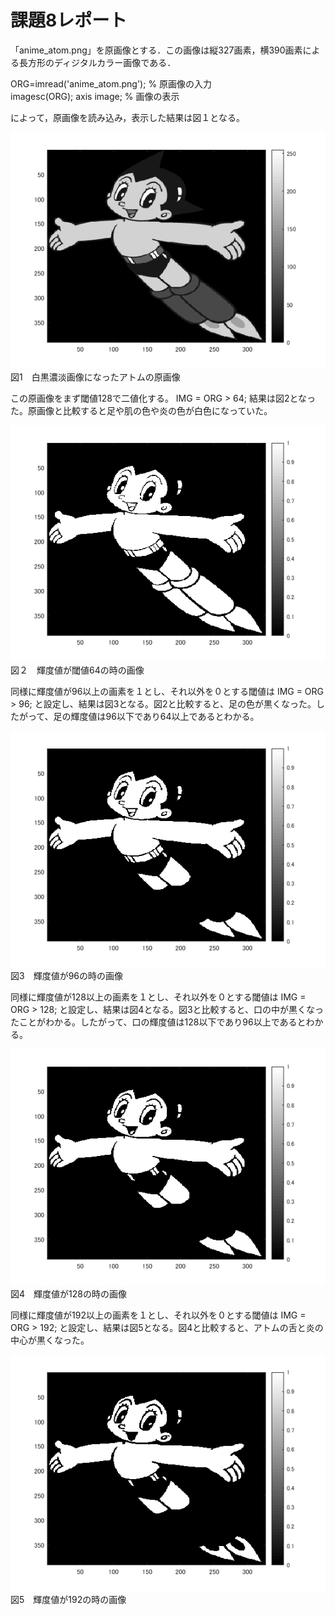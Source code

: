# 課題8レポート

「anime_atom.png」を原画像とする．この画像は縦327画素，横390画素による長方形のディジタルカラー画像である．

ORG=imread('anime_atom.png'); % 原画像の入力  
imagesc(ORG); axis image; % 画像の表示

によって，原画像を読み込み，表示した結果は図１となる。

![原画像](https://github.com/Takuyaz/lecture_image_processing/blob/master/image/kadai8/gennga.png)  
図1　白黒濃淡画像になったアトムの原画像

この原画像をまず閾値128で二値化する。
IMG = ORG > 64;
結果は図2となった。原画像と比較すると足や肌の色や炎の色が白色になっていた。

![原画像](https://github.com/Takuyaz/lecture_image_processing/blob/master/image/kadai3/T64.png)  
図２　輝度値が閾値64の時の画像

同様に輝度値が96以上の画素を１とし、それ以外を０とする閾値は
IMG = ORG > 96;
と設定し、結果は図3となる。図2と比較すると、足の色が黒くなった。したがって、足の輝度値は96以下であり64以上であるとわかる。

![原画像](https://github.com/Takuyaz/lecture_image_processing/blob/master/image/kadai3/T96.png)  
図3　輝度値が96の時の画像

同様に輝度値が128以上の画素を１とし、それ以外を０とする閾値は
IMG = ORG > 128;
と設定し、結果は図4となる。図3と比較すると、口の中が黒くなったことがわかる。したがって、口の輝度値は128以下であり96以上であるとわかる。

![原画像](https://github.com/Takuyaz/lecture_image_processing/blob/master/image/kadai3/T128.png)  
図4　輝度値が128の時の画像

同様に輝度値が192以上の画素を１とし、それ以外を０とする閾値は
IMG = ORG > 192;
と設定し、結果は図5となる。図4と比較すると、アトムの舌と炎の中心が黒くなった。

![原画像](https://github.com/Takuyaz/lecture_image_processing/blob/master/image/kadai3/T192.png)  
図5　輝度値が192の時の画像

